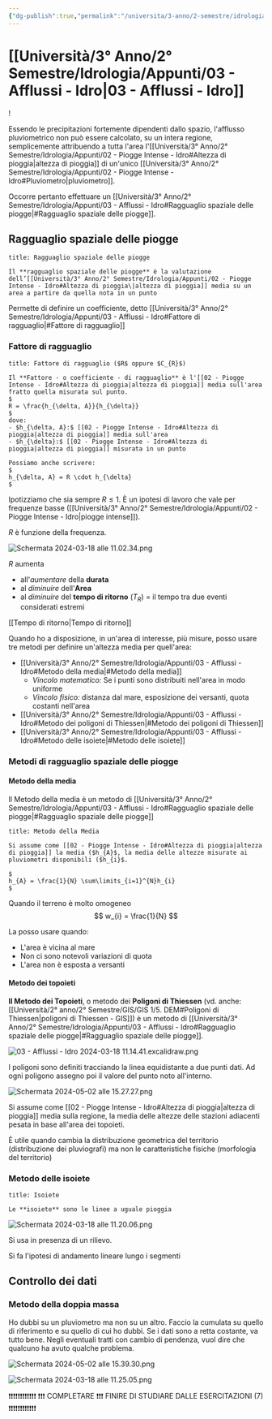 ```yaml
---
{"dg-publish":true,"permalink":"/universita/3-anno/2-semestre/idrologia/appunti/03-afflussi-idro/"}
---
```


# [[Università/3° Anno/2° Semestre/Idrologia/Appunti/03 - Afflussi - Idro\|03 - Afflussi - Idro]]
!


Essendo le precipitazioni fortemente dipendenti dallo spazio, l'afflusso pluviometrico non può essere calcolato, su un intera regione, semplicemente attribuendo a tutta l'area l'[[Università/3° Anno/2° Semestre/Idrologia/Appunti/02 - Piogge Intense - Idro#Altezza di pioggia\|altezza di pioggia]] di un'unico [[Università/3° Anno/2° Semestre/Idrologia/Appunti/02 - Piogge Intense - Idro#Pluviometro\|pluviometro]].

Occorre pertanto effettuare un [[Università/3° Anno/2° Semestre/Idrologia/Appunti/03 - Afflussi - Idro#Ragguaglio spaziale delle piogge\|#Ragguaglio spaziale delle piogge]].

## Ragguaglio spaziale delle piogge

```ad-Definizione
title: Ragguaglio spaziale delle piogge

Il **ragguaglio spaziale delle piogge** è la valutazione dell’[[Università/3° Anno/2° Semestre/Idrologia/Appunti/02 - Piogge Intense - Idro#Altezza di pioggia\|altezza di pioggia]] media su un area a partire da quella nota in un punto

```

Permette di definire un coefficiente, detto [[Università/3° Anno/2° Semestre/Idrologia/Appunti/03 - Afflussi - Idro#Fattore di ragguaglio\|#Fattore di ragguaglio]]

### Fattore di ragguaglio

```ad-Definizione
title: Fattore di ragguaglio ($R$ oppure $C_{R}$)

Il **Fattore - o coefficiente - di ragguaglio** è l'[[02 - Piogge Intense - Idro#Altezza di pioggia|altezza di pioggia]] media sull'area fratto quella misurata sul punto.
$
R = \frac{h_{\delta, A}}{h_{\delta}}
$
dove:
- $h_{\delta, A}:$ [[02 - Piogge Intense - Idro#Altezza di pioggia|altezza di pioggia]] media sull'area
- $h_{\delta}:$ [[02 - Piogge Intense - Idro#Altezza di pioggia|altezza di pioggia]] misurata in un punto 

Possiamo anche scrivere:
$
h_{\delta, A} = R \cdot h_{\delta}
$

```


Ipotizziamo che sia sempre $R \le 1$. È un ipotesi di lavoro che vale per frequenze basse ([[Università/3° Anno/2° Semestre/Idrologia/Appunti/02 - Piogge Intense - Idro\|piogge intense]]).

$R$ è funzione della frequenza.

![Schermata 2024-03-18 alle 11.02.34.png](/img/user/Universit%C3%A0/3%C2%B0%20Anno/2%C2%B0%20Semestre/Idrologia/Appunti/allegati/allegati/Schermata%202024-03-18%20alle%2011.02.34.png)

$R$ aumenta
- all'*aumentare* della **durata**
- al *diminuire* dell'**Area**
- al *diminuire* del **tempo di ritorno** ($T_{R}$) = il tempo tra due eventi considerati estremi

[[Tempo di ritorno\|Tempo di ritorno]]

Quando ho a disposizione, in un'area di interesse, più misure, posso usare tre metodi per definire un'altezza media per quell'area:
- [[Università/3° Anno/2° Semestre/Idrologia/Appunti/03 - Afflussi - Idro#Metodo della media\|#Metodo della media]]
	- *Vincolo matematico:* Se i punti sono distribuiti nell'area in modo uniforme
	- *Vincolo fisico:* distanza dal mare, esposizione dei versanti, quota costanti nell'area
- [[Università/3° Anno/2° Semestre/Idrologia/Appunti/03 - Afflussi - Idro#Metodo dei poligoni di Thiessen\|#Metodo dei poligoni di Thiessen]]
- [[Università/3° Anno/2° Semestre/Idrologia/Appunti/03 - Afflussi - Idro#Metodo delle isoiete\|#Metodo delle isoiete]]

### Metodi di ragguaglio spaziale delle piogge

#### Metodo della media

Il Metodo della media è un metodo di [[Università/3° Anno/2° Semestre/Idrologia/Appunti/03 - Afflussi - Idro#Ragguaglio spaziale delle piogge\|#Ragguaglio spaziale delle piogge]]

```ad-Teo
title: Metodo della Media

Si assume come [[02 - Piogge Intense - Idro#Altezza di pioggia|altezza di pioggia]] la media ($h_{A}$, la media delle altezze misurate ai pluviometri disponibili ($h_{i}$.

$
h_{A} = \frac{1}{N} \sum\limits_{i=1}^{N}h_{i}
$

```

Quando il terreno è molto omogeneo
$$
w_{i} = \frac{1}{N}
$$

La posso usare quando:
- L'area è vicina al mare
- Non ci sono notevoli variazioni di quota
- L'area non è esposta a versanti

#### Metodo dei topoieti


**Il Metodo dei Topoieti**, o metodo dei **Poligoni di Thiessen** (vd. anche: [[Università/2° anno/2° Semestre/GIS/GIS 1/5. DEM#Poligoni di Thiessen\|poligoni di Thiessen - GIS]]) è un metodo di [[Università/3° Anno/2° Semestre/Idrologia/Appunti/03 - Afflussi - Idro#Ragguaglio spaziale delle piogge\|#Ragguaglio spaziale delle piogge]].

![03 - Afflussi - Idro 2024-03-18 11.14.41.excalidraw.png](/img/user/Excalidraw/03%20-%20Afflussi%20-%20Idro%202024-03-18%2011.14.41.excalidraw.png)


I poligoni sono definiti tracciando la linea equidistante a due punti dati. Ad ogni poligono assegno poi il valore del punto noto all'interno.

![Schermata 2024-05-02 alle 15.27.27.png](/img/user/Universit%C3%A0/3%C2%B0%20Anno/2%C2%B0%20Semestre/Idrologia/Appunti/allegati/allegati/Schermata%202024-05-02%20alle%2015.27.27.png)

Si assume come [[02 - Piogge Intense - Idro#Altezza di pioggia|altezza di pioggia]] media sulla regione, la media delle altezze delle stazioni adiacenti pesata in base all'area dei topoieti.

È utile quando cambia la distribuzione geometrica del territorio (distribuzione dei pluviografi) ma non le caratteristiche fisiche (morfologia del territorio)

### Metodo delle isoiete

```ad-Definizione
title: Isoiete

Le **isoiete** sono le linee a uguale pioggia

```

![Schermata 2024-03-18 alle 11.20.06.png](/img/user/Universit%C3%A0/3%C2%B0%20Anno/2%C2%B0%20Semestre/Idrologia/Appunti/allegati/allegati/Schermata%202024-03-18%20alle%2011.20.06.png)


Si usa in presenza di un rilievo.

Si fa l'ipotesi di andamento lineare lungo i segmenti

## Controllo dei dati
### Metodo della doppia massa

Ho dubbi su un pluviometro ma non su un altro. Faccio la cumulata su quello di riferimento e su quello di cui ho dubbi. Se i dati sono a retta costante, va tutto bene. Negli eventuali tratti con cambio di pendenza, vuol dire che qualcuno ha avuto qualche problema.

![Schermata 2024-05-02 alle 15.39.30.png](/img/user/Universit%C3%A0/3%C2%B0%20Anno/2%C2%B0%20Semestre/Idrologia/Appunti/allegati/allegati/Schermata%202024-05-02%20alle%2015.39.30.png)

![Schermata 2024-03-18 alle 11.25.05.png](/img/user/Universit%C3%A0/3%C2%B0%20Anno/2%C2%B0%20Semestre/Idrologia/Appunti/allegati/Schermata%202024-03-18%20alle%2011.25.05.png)


❗❗❗❗❗❗❗❗❗❗❗❗
❗❗❗ COMPLETARE ❗❗❗ FINIRE DI STUDIARE DALLE ESERCITAZIONI (7)
❗❗❗❗❗❗❗❗❗❗❗❗





